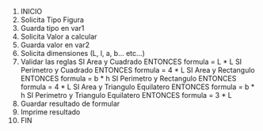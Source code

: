 1. INICIO
2. Solicita Tipo Figura
3. Guarda tipo en var1
4. Solicita Valor a calcular
5. Guarda valor en var2
6. Solicita dimensiones (L, l, a, b… etc…)
7. Validar las reglas
    SI Area y Cuadrado ENTONCES formula = L * L 
    SI Perimetro y Cuadrado ENTONCES formula = 4 * L
    SI Area y Rectangulo ENTONCES formula = b * h 
    SI Perimetro y Rectangulo ENTONCES formula = 4 * L
    SI Area y Triangulo Equilatero ENTONCES formula = b * h
    SI Perimetro y Triangulo Equilatero ENTONCES formula = 3 * L
7. Guardar resultado de formular
8. Imprime resultado
9. FIN
